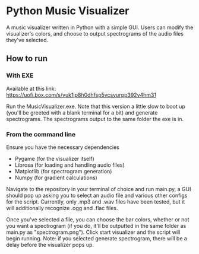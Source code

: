 # Python Music Visualizer

A music visualizer written in Python with a simple GUI. Users can modify the visualizer's colors, and choose to output spectrograms of the audio files they've selected.

## How to run

### With EXE

Available at this link: https://uofi.box.com/s/vuk1ip8h0dhfsp5vcsyurpp392v4hm31

Run the MusicVisualizer.exe. Note that this version a little slow to boot up (you'll be greeted with a blank terminal for a bit) and generate spectrograms. The spectrograms output to the same folder the exe is in.

### From the command line

Ensure you have the necessary dependencies

- Pygame (for the visualizer itself)
- Librosa (for loading and handling audio files)
- Matplotlib (for spectrogram generation)
- Numpy (for gradient calculations)

Navigate to the repository in your terminal of choice and run main.py, a GUI should pop up asking you to select an audio file and various other configs for the script. Currently, only .mp3 and .wav files have been tested, but it will additionally recognize .ogg and .flac files.

Once you've selected a file, you can choose the bar colors, whether or not you want a spectrogram (if you do, it'll be outputted in the same folder as main.py as "spectrogram.png"). Click start visualizer and the script will begin running. Note: if you selected generate spectrogram, there will be a delay before the visualizer pops up.
